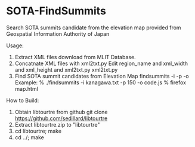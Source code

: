 # SOTA-FindSummits
Search SOTA summits candidate from the elevation map provided from Geospatial Information Authority of Japan

Usage:
 1. Extract XML files download from MLIT Database.
 2. Concatnate XML files with xml2txt.py
    Edit region_name and xml_width and xml_height and xml2txt.py
    xml2txt.py <elevationdata>
 3. Find SOTA summit candidates from Elevation Map
    findsummits -i <elevationdata> -p <heights> -o <jsfilname>
    Example:
     % ./findsummits -i kanagawa.txt -p 150 -o code.js
     % firefox map.html

How to Build:
  1. Obtain libtourtre from github
     git clone https://github.com/sedillard/libtourtre
  2. Extract libtourtre.zip to "libtourtre"
  3. cd libtourtre; make
  4. cd ../; make
